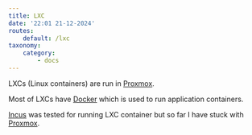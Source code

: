 ```yaml
---
title: LXC
date: '22:01 21-12-2024'
routes:
    default: /lxc
taxonomy:
    category:
        - docs
---
```


LXCs (Linux containers) are run in [Proxmox](/proxmox).

Most of LXCs have [Docker](/docker) which is used to run application containers.

[Incus](/incus) was tested for running LXC container but so far I have stuck with [Proxmox](/proxmox).
